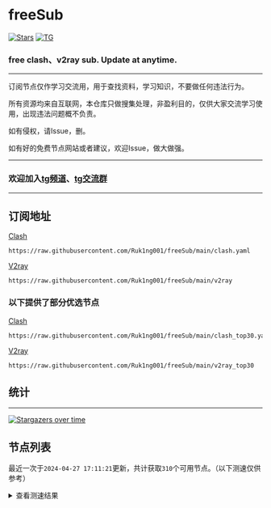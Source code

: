 # freeSub
[![Stars](https://img.shields.io/github/stars/Ruk1ng001/freeSub)](https://github.com/Ruk1ng001/freeSub/stargazers)
[![TG](https://img.shields.io/badge/Telegram-gray?logo=Telegram)](https://t.me/Ruk1ng001)
### free clash、v2ray sub. Update at anytime.

---

订阅节点仅作学习交流用，用于查找资料，学习知识，不要做任何违法行为。

所有资源均来自互联网，本仓库只做搜集处理，非盈利目的，仅供大家交流学习使用，出现违法问题概不负责。

如有侵权，请Issue，删。

如有好的免费节点网站或者建议，欢迎Issue，做大做强。

---

### 欢迎加入[tg频道](https://t.me/Ruk1ng001)、[tg交流群](https://t.me/+-e-b04EE5Cw2NmU1)

---

## 订阅地址
[Clash](https://raw.githubusercontent.com/Ruk1ng001/freeSub/main/clash.yaml)
```
https://raw.githubusercontent.com/Ruk1ng001/freeSub/main/clash.yaml
```
[V2ray](https://raw.githubusercontent.com/Ruk1ng001/freeSub/main/v2ray)
```
https://raw.githubusercontent.com/Ruk1ng001/freeSub/main/v2ray
```
### 以下提供了部分优选节点

[Clash](https://raw.githubusercontent.com/Ruk1ng001/freeSub/main/clash_top30.yaml)
```
https://raw.githubusercontent.com/Ruk1ng001/freeSub/main/clash_top30.yaml
```
[V2ray](https://raw.githubusercontent.com/Ruk1ng001/freeSub/main/v2ray_top30)
```
https://raw.githubusercontent.com/Ruk1ng001/freeSub/main/v2ray_top30
```

## 统计

---

[![Stargazers over time](https://starchart.cc/Ruk1ng001/freeSub.svg)](https://starchart.cc/Ruk1ng001/freeSub)

## 节点列表

最近一次于`2024-04-27 17:11:21`更新，共计获取`310`个可用节点。（以下测速仅供参考）

<details> <summary>查看测速结果</summary>

| 序号 | 节点 | 带宽 | 延迟 |
|:--:|:--:|:--:|:--:|
 | 1 | github.com/Ruk1ng001_816734664 | 1.37MB/s | 460.00ms |
 | 2 | github.com/Ruk1ng001_1788757087 | 1.35MB/s | 440.00ms |
 | 3 | github.com/Ruk1ng001_489001374 | 1.28MB/s | 309.00ms |
 | 4 | github.com/Ruk1ng001_-1098694026 | 1.21MB/s | 295.00ms |
 | 5 | github.com/Ruk1ng001_-6961463 | 1.15MB/s | 570.00ms |
 | 6 | github.com/Ruk1ng001_-538718324 | 1.13MB/s | 557.00ms |
 | 7 | github.com/Ruk1ng001_-259472334 | 1.11MB/s | 717.00ms |
 | 8 | github.com/Ruk1ng001_-1964392920 | 1.10MB/s | 639.00ms |
 | 9 | github.com/Ruk1ng001_-805281856 | 1.03MB/s | 609.00ms |
 | 10 | github.com/Ruk1ng001_1650054514 | 1.02MB/s | 796.00ms |
 | 11 | github.com/Ruk1ng001_-1138986965 | 1.02MB/s | 609.00ms |
 | 12 | github.com/Ruk1ng001_897575729 | 1.02MB/s | 606.00ms |
 | 13 | github.com/Ruk1ng001_-1392060987 | 1.02MB/s | 791.00ms |
 | 14 | github.com/Ruk1ng001_1060809384 | 937.44KB/s | 707.00ms |
 | 15 | github.com/Ruk1ng001_1368429862 | 936.99KB/s | 714.00ms |
 | 16 | github.com/Ruk1ng001_-1327639158 | 933.30KB/s | 624.00ms |
 | 17 | github.com/Ruk1ng001_-15106469 | 918.62KB/s | 921.00ms |
 | 18 | github.com/Ruk1ng001_402196054 | 909.57KB/s | 674.00ms |
 | 19 | github.com/Ruk1ng001_1054120835 | 894.56KB/s | 681.00ms |
 | 20 | github.com/Ruk1ng001_-583965047 | 843.69KB/s | 606.00ms |
 | 21 | github.com/Ruk1ng001_328373222 | 777.67KB/s | 566.00ms |
 | 22 | github.com/Ruk1ng001_-1513754731 | 758.66KB/s | 914.00ms |
 | 23 | github.com/Ruk1ng001_-1687719428 | 745.24KB/s | 664.00ms |
 | 24 | github.com/Ruk1ng001_-1036366855 | 744.87KB/s | 576.00ms |
 | 25 | github.com/Ruk1ng001_-1909767825 | 719.29KB/s | 963.00ms |
 | 26 | github.com/Ruk1ng001_314498641 | 692.48KB/s | 1228.00ms |
 | 27 | github.com/Ruk1ng001_-672118326 | 682.19KB/s | 1017.00ms |
 | 28 | github.com/Ruk1ng001_-658294386 | 674.17KB/s | 1061.00ms |
 | 29 | github.com/Ruk1ng001_-1487251920 | 664.56KB/s | 882.00ms |
 | 30 | github.com/Ruk1ng001_-233206891 | 659.08KB/s | 1097.00ms |
 | 31 | github.com/Ruk1ng001_2112146588 | 657.64KB/s | 700.00ms |
 | 32 | github.com/Ruk1ng001_-538808046 | 654.54KB/s | 961.00ms |
 | 33 | github.com/Ruk1ng001_-796882697 | 649.72KB/s | 1094.00ms |
 | 34 | github.com/Ruk1ng001_-1512515689 | 647.44KB/s | 1119.00ms |
 | 35 | github.com/Ruk1ng001_-725807403 | 639.99KB/s | 1114.00ms |
 | 36 | github.com/Ruk1ng001_-797128795 | 631.27KB/s | 969.00ms |
 | 37 | github.com/Ruk1ng001_913428206 | 628.02KB/s | 1027.00ms |
 | 38 | github.com/Ruk1ng001_1367302042 | 612.59KB/s | 1071.00ms |
 | 39 | github.com/Ruk1ng001_-758542993 | 610.38KB/s | 1116.00ms |
 | 40 | github.com/Ruk1ng001_-1608421029 | 610.09KB/s | 1208.00ms |
 | 41 | github.com/Ruk1ng001_588912217 | 601.67KB/s | 1072.00ms |
 | 42 | github.com/Ruk1ng001_1778395561 | 594.39KB/s | 1065.00ms |
 | 43 | github.com/Ruk1ng001_-1954840298 | 583.22KB/s | 1348.00ms |
 | 44 | github.com/Ruk1ng001_-1431907747 | 564.38KB/s | 1294.00ms |
 | 45 | github.com/Ruk1ng001_-1903884786 | 540.58KB/s | 1079.00ms |
 | 46 | github.com/Ruk1ng001_-737179990 | 531.51KB/s | 1164.00ms |
 | 47 | github.com/Ruk1ng001_-1405720368 | 530.29KB/s | 1439.00ms |
 | 48 | github.com/Ruk1ng001_-508141409 | 521.05KB/s | 933.00ms |
 | 49 | github.com/Ruk1ng001_-824221521 | 518.53KB/s | 990.00ms |
 | 50 | github.com/Ruk1ng001_1528973136 | 516.91KB/s | 1575.00ms |
 | 51 | github.com/Ruk1ng001_1120204181 | 515.68KB/s | 1217.00ms |
 | 52 | github.com/Ruk1ng001_-833663224 | 508.34KB/s | 1222.00ms |
 | 53 | github.com/Ruk1ng001_-207649441 | 507.63KB/s | 1162.00ms |
 | 54 | github.com/Ruk1ng001_-583599801 | 497.57KB/s | 1331.00ms |
 | 55 | github.com/Ruk1ng001_1606702594 | 496.01KB/s | 1259.00ms |
 | 56 | github.com/Ruk1ng001_672420405 | 495.41KB/s | 887.00ms |
 | 57 | github.com/Ruk1ng001_-1261774972 | 493.99KB/s | 1099.00ms |
 | 58 | github.com/Ruk1ng001_-1424218318 | 493.77KB/s | 1155.00ms |
 | 59 | github.com/Ruk1ng001_389062513 | 491.57KB/s | 1086.00ms |
 | 60 | github.com/Ruk1ng001_831826276 | 490.94KB/s | 1339.00ms |
 | 61 | github.com/Ruk1ng001_-1358326842 | 489.00KB/s | 1041.00ms |
 | 62 | github.com/Ruk1ng001_-943236086 | 488.69KB/s | 641.00ms |
 | 63 | github.com/Ruk1ng001_-2114697697 | 485.54KB/s | 1316.00ms |
 | 64 | github.com/Ruk1ng001_1375466589 | 483.81KB/s | 616.00ms |
 | 65 | github.com/Ruk1ng001_-1416248414 | 482.87KB/s | 696.00ms |
 | 66 | github.com/Ruk1ng001_1925071906 | 481.79KB/s | 1282.00ms |
 | 67 | github.com/Ruk1ng001_-1657985547 | 474.88KB/s | 1240.00ms |
 | 68 | github.com/Ruk1ng001_964534382 | 472.86KB/s | 1105.00ms |
 | 69 | github.com/Ruk1ng001_1241564816 | 470.64KB/s | 1025.00ms |
 | 70 | github.com/Ruk1ng001_252052606 | 466.05KB/s | 1290.00ms |
 | 71 | github.com/Ruk1ng001_-435032952 | 465.50KB/s | 1197.00ms |
 | 72 | github.com/Ruk1ng001_-1175214600 | 464.70KB/s | 1076.00ms |
 | 73 | github.com/Ruk1ng001_1174172034 | 462.51KB/s | 1343.00ms |
 | 74 | github.com/Ruk1ng001_-1901682233 | 462.50KB/s | 1413.00ms |
 | 75 | github.com/Ruk1ng001_-2051425497 | 459.44KB/s | 1168.00ms |
 | 76 | github.com/Ruk1ng001_1150525863 | 459.07KB/s | 1176.00ms |
 | 77 | github.com/Ruk1ng001_1613912999 | 457.66KB/s | 1215.00ms |
 | 78 | github.com/Ruk1ng001_717054040 | 456.48KB/s | 1236.00ms |
 | 79 | github.com/Ruk1ng001_-1929044366 | 456.26KB/s | 1188.00ms |
 | 80 | github.com/Ruk1ng001_399033752 | 455.10KB/s | 1198.00ms |
 | 81 | github.com/Ruk1ng001_-146385556 | 454.94KB/s | 1280.00ms |
 | 82 | github.com/Ruk1ng001_-2087983766 | 454.88KB/s | 1227.00ms |
 | 83 | github.com/Ruk1ng001_-2080493330 | 454.80KB/s | 1212.00ms |
 | 84 | github.com/Ruk1ng001_-684106457 | 454.77KB/s | 1222.00ms |
 | 85 | github.com/Ruk1ng001_221040529 | 453.78KB/s | 1132.00ms |
 | 86 | github.com/Ruk1ng001_799625922 | 453.75KB/s | 1334.00ms |
 | 87 | github.com/Ruk1ng001_1231274394 | 453.56KB/s | 1187.00ms |
 | 88 | github.com/Ruk1ng001_-1844702268 | 452.71KB/s | 1195.00ms |
 | 89 | github.com/Ruk1ng001_744082701 | 452.59KB/s | 1227.00ms |
 | 90 | github.com/Ruk1ng001_-209874960 | 452.23KB/s | 1238.00ms |
 | 91 | github.com/Ruk1ng001_459980153 | 452.20KB/s | 1210.00ms |
 | 92 | github.com/Ruk1ng001_-2098615688 | 450.86KB/s | 1180.00ms |
 | 93 | github.com/Ruk1ng001_-1068631453 | 450.81KB/s | 1170.00ms |
 | 94 | github.com/Ruk1ng001_-213338307 | 450.70KB/s | 1290.00ms |
 | 95 | github.com/Ruk1ng001_-413523821 | 449.83KB/s | 1381.00ms |
 | 96 | github.com/Ruk1ng001_-669643989 | 449.58KB/s | 1250.00ms |
 | 97 | github.com/Ruk1ng001_-2132579093 | 449.57KB/s | 1280.00ms |
 | 98 | github.com/Ruk1ng001_-1941466920 | 448.99KB/s | 1257.00ms |
 | 99 | github.com/Ruk1ng001_826611606 | 448.72KB/s | 1266.00ms |
 | 100 | github.com/Ruk1ng001_39953540 | 447.88KB/s | 1328.00ms |
 | 101 | github.com/Ruk1ng001_504463380 | 446.87KB/s | 1292.00ms |
 | 102 | github.com/Ruk1ng001_-2022427200 | 446.81KB/s | 1316.00ms |
 | 103 | github.com/Ruk1ng001_-2113701590 | 446.55KB/s | 1338.00ms |
 | 104 | github.com/Ruk1ng001_-897827150 | 445.83KB/s | 1190.00ms |
 | 105 | github.com/Ruk1ng001_-1501890540 | 445.54KB/s | 1222.00ms |
 | 106 | github.com/Ruk1ng001_574047809 | 444.71KB/s | 1293.00ms |
 | 107 | github.com/Ruk1ng001_862498447 | 444.68KB/s | 1332.00ms |
 | 108 | github.com/Ruk1ng001_-1339437871 | 443.80KB/s | 1246.00ms |
 | 109 | github.com/Ruk1ng001_649930450 | 443.15KB/s | 1284.00ms |
 | 110 | github.com/Ruk1ng001_-1423310178 | 441.54KB/s | 1150.00ms |
 | 111 | github.com/Ruk1ng001_1506213619 | 440.62KB/s | 1070.00ms |
 | 112 | github.com/Ruk1ng001_909236910 | 440.33KB/s | 1296.00ms |
 | 113 | github.com/Ruk1ng001_279744178 | 440.20KB/s | 1160.00ms |
 | 114 | github.com/Ruk1ng001_1791431073 | 438.89KB/s | 1222.00ms |
 | 115 | github.com/Ruk1ng001_-1966155211 | 437.87KB/s | 1210.00ms |
 | 116 | github.com/Ruk1ng001_1484914018 | 436.66KB/s | 1164.00ms |
 | 117 | github.com/Ruk1ng001_-132940600 | 436.26KB/s | 1178.00ms |
 | 118 | github.com/Ruk1ng001_-837877723 | 435.93KB/s | 1137.00ms |
 | 119 | github.com/Ruk1ng001_1363229742 | 435.66KB/s | 1387.00ms |
 | 120 | github.com/Ruk1ng001_96711912 | 435.13KB/s | 1246.00ms |
 | 121 | github.com/Ruk1ng001_-318062858 | 434.00KB/s | 1270.00ms |
 | 122 | github.com/Ruk1ng001_1581161968 | 433.77KB/s | 1215.00ms |
 | 123 | github.com/Ruk1ng001_127774605 | 431.46KB/s | 1906.00ms |
 | 124 | github.com/Ruk1ng001_847616398 | 429.94KB/s | 1376.00ms |
 | 125 | github.com/Ruk1ng001_-1520163966 | 429.50KB/s | 1114.00ms |
 | 126 | github.com/Ruk1ng001_1844458633 | 428.49KB/s | 1275.00ms |
 | 127 | github.com/Ruk1ng001_-1388407799 | 426.17KB/s | 1366.00ms |
 | 128 | github.com/Ruk1ng001_-89074175 | 423.80KB/s | 1323.00ms |
 | 129 | github.com/Ruk1ng001_2097715338 | 421.39KB/s | 1368.00ms |
 | 130 | github.com/Ruk1ng001_-123369592 | 418.08KB/s | 1173.00ms |
 | 131 | github.com/Ruk1ng001_-2058901678 | 416.43KB/s | 1201.00ms |
 | 132 | github.com/Ruk1ng001_1127214938 | 415.42KB/s | 1151.00ms |
 | 133 | github.com/Ruk1ng001_968593481 | 415.00KB/s | 1352.00ms |
 | 134 | github.com/Ruk1ng001_962829046 | 414.17KB/s | 1224.00ms |
 | 135 | github.com/Ruk1ng001_2039451658 | 411.34KB/s | 1308.00ms |
 | 136 | github.com/Ruk1ng001_-973268451 | 411.04KB/s | 1624.00ms |
 | 137 | github.com/Ruk1ng001_1092813103 | 410.87KB/s | 1299.00ms |
 | 138 | github.com/Ruk1ng001_-1629914936 | 409.87KB/s | 1130.00ms |
 | 139 | github.com/Ruk1ng001_-1179736548 | 409.36KB/s | 1133.00ms |
 | 140 | github.com/Ruk1ng001_728636415 | 409.33KB/s | 1229.00ms |
 | 141 | github.com/Ruk1ng001_-443458511 | 407.16KB/s | 1255.00ms |
 | 142 | github.com/Ruk1ng001_-384646693 | 405.61KB/s | 1673.00ms |
 | 143 | github.com/Ruk1ng001_461621737 | 405.25KB/s | 1575.00ms |
 | 144 | github.com/Ruk1ng001_-1666634810 | 404.23KB/s | 1166.00ms |
 | 145 | github.com/Ruk1ng001_869834999 | 400.29KB/s | 1690.00ms |
 | 146 | github.com/Ruk1ng001_1134698556 | 399.43KB/s | 1346.00ms |
 | 147 | github.com/Ruk1ng001_128862568 | 398.64KB/s | 1594.00ms |
 | 148 | github.com/Ruk1ng001_214573041 | 398.12KB/s | 1182.00ms |
 | 149 | github.com/Ruk1ng001_-1212103680 | 396.16KB/s | 1886.00ms |
 | 150 | github.com/Ruk1ng001_-1196587361 | 393.77KB/s | 1328.00ms |
 | 151 | github.com/Ruk1ng001_-1482623560 | 393.76KB/s | 1704.00ms |
 | 152 | github.com/Ruk1ng001_-380442753 | 382.82KB/s | 1581.00ms |
 | 153 | github.com/Ruk1ng001_-1452309588 | 379.90KB/s | 1302.00ms |
 | 154 | github.com/Ruk1ng001_1989590524 | 379.33KB/s | 1228.00ms |
 | 155 | github.com/Ruk1ng001_-1011137597 | 377.06KB/s | 1775.00ms |
 | 156 | github.com/Ruk1ng001_-553933340 | 376.82KB/s | 1579.00ms |
 | 157 | github.com/Ruk1ng001_-761125844 | 376.40KB/s | 1277.00ms |
 | 158 | github.com/Ruk1ng001_1878019721 | 372.83KB/s | 1319.00ms |
 | 159 | github.com/Ruk1ng001_390994783 | 372.37KB/s | 1800.00ms |
 | 160 | github.com/Ruk1ng001_-337156397 | 368.31KB/s | 1165.00ms |
 | 161 | github.com/Ruk1ng001_2136412792 | 368.24KB/s | 1817.00ms |
 | 162 | github.com/Ruk1ng001_-899982482 | 368.19KB/s | 1289.00ms |
 | 163 | github.com/Ruk1ng001_1001189169 | 364.02KB/s | 1626.00ms |
 | 164 | github.com/Ruk1ng001_-1678291729 | 362.23KB/s | 1721.00ms |
 | 165 | github.com/Ruk1ng001_-572543273 | 360.15KB/s | 1613.00ms |
 | 166 | github.com/Ruk1ng001_-2117050060 | 360.03KB/s | 1650.00ms |
 | 167 | github.com/Ruk1ng001_1968229234 | 359.09KB/s | 1177.00ms |
 | 168 | github.com/Ruk1ng001_807876963 | 355.88KB/s | 1645.00ms |
 | 169 | github.com/Ruk1ng001_1480137549 | 352.69KB/s | 1653.00ms |
 | 170 | github.com/Ruk1ng001_1108544810 | 347.40KB/s | 876.00ms |
 | 171 | github.com/Ruk1ng001_-360716951 | 345.81KB/s | 2148.00ms |
 | 172 | github.com/Ruk1ng001_-314958040 | 345.70KB/s | 1749.00ms |
 | 173 | github.com/Ruk1ng001_-1886715007 | 341.27KB/s | 1741.00ms |
 | 174 | github.com/Ruk1ng001_-1152173110 | 336.85KB/s | 2152.00ms |
 | 175 | github.com/Ruk1ng001_1361389903 | 336.75KB/s | 1243.00ms |
 | 176 | github.com/Ruk1ng001_2013146544 | 336.17KB/s | 1031.00ms |
 | 177 | github.com/Ruk1ng001_251518181 | 335.08KB/s | 1137.00ms |
 | 178 | github.com/Ruk1ng001_2096127022 | 334.13KB/s | 1190.00ms |
 | 179 | github.com/Ruk1ng001_-1076403695 | 326.01KB/s | 1248.00ms |
 | 180 | github.com/Ruk1ng001_-1371341489 | 324.82KB/s | 2231.00ms |
 | 181 | github.com/Ruk1ng001_-2029529265 | 322.59KB/s | 1481.00ms |
 | 182 | github.com/Ruk1ng001_725760519 | 316.60KB/s | 1330.00ms |
 | 183 | github.com/Ruk1ng001_1756145984 | 314.98KB/s | 1745.00ms |
 | 184 | github.com/Ruk1ng001_-1259910031 | 312.09KB/s | 1602.00ms |
 | 185 | github.com/Ruk1ng001_2128734406 | 306.05KB/s | 1520.00ms |
 | 186 | github.com/Ruk1ng001_1121139230 | 304.46KB/s | 2158.00ms |
 | 187 | github.com/Ruk1ng001_-1292305234 | 298.53KB/s | 678.00ms |
 | 188 | github.com/Ruk1ng001_1356209761 | 298.42KB/s | 1551.00ms |
 | 189 | github.com/Ruk1ng001_-1499399495 | 298.41KB/s | 1410.00ms |
 | 190 | github.com/Ruk1ng001_263673992 | 298.31KB/s | 1894.00ms |
 | 191 | github.com/Ruk1ng001_233576226 | 298.15KB/s | 1024.00ms |
 | 192 | github.com/Ruk1ng001_-618823350 | 298.10KB/s | 1390.00ms |
 | 193 | github.com/Ruk1ng001_-1169831795 | 297.79KB/s | 932.00ms |
 | 194 | github.com/Ruk1ng001_1360201207 | 297.59KB/s | 1310.00ms |
 | 195 | github.com/Ruk1ng001_-2038148295 | 297.29KB/s | 1554.00ms |
 | 196 | github.com/Ruk1ng001_690558285 | 296.74KB/s | 1482.00ms |
 | 197 | github.com/Ruk1ng001_926417356 | 296.55KB/s | 1618.00ms |
 | 198 | github.com/Ruk1ng001_-355151149 | 295.38KB/s | 1923.00ms |
 | 199 | github.com/Ruk1ng001_91506559 | 293.29KB/s | 1444.00ms |
 | 200 | github.com/Ruk1ng001_-1992285691 | 287.51KB/s | 1301.00ms |
 | 201 | github.com/Ruk1ng001_1151839670 | 284.16KB/s | 996.00ms |
 | 202 | github.com/Ruk1ng001_-1107228960 | 281.83KB/s | 2111.00ms |
 | 203 | github.com/Ruk1ng001_-2020217496 | 280.88KB/s | 1746.00ms |
 | 204 | github.com/Ruk1ng001_397322762 | 275.29KB/s | 1656.00ms |
 | 205 | github.com/Ruk1ng001_1318581018 | 270.21KB/s | 2279.00ms |
 | 206 | github.com/Ruk1ng001_1327338652 | 267.60KB/s | 598.00ms |
 | 207 | github.com/Ruk1ng001_1132634313 | 267.33KB/s | 1360.00ms |
 | 208 | github.com/Ruk1ng001_-1961840054 | 265.85KB/s | 1075.00ms |
 | 209 | github.com/Ruk1ng001_871413258 | 263.25KB/s | 1881.00ms |
 | 210 | github.com/Ruk1ng001_1469895651 | 263.01KB/s | 2145.00ms |
 | 211 | github.com/Ruk1ng001_-1350006436 | 261.68KB/s | 1906.00ms |
 | 212 | github.com/Ruk1ng001_-1317130343 | 260.71KB/s | 1372.00ms |
 | 213 | github.com/Ruk1ng001_-771505478 | 258.54KB/s | 1957.00ms |
 | 214 | github.com/Ruk1ng001_-1915783461 | 254.90KB/s | 849.00ms |
 | 215 | github.com/Ruk1ng001_-1381294047 | 251.20KB/s | 1884.00ms |
 | 216 | github.com/Ruk1ng001_-1408563685 | 249.82KB/s | 2162.00ms |
 | 217 | github.com/Ruk1ng001_-487255443 | 245.92KB/s | 1606.00ms |
 | 218 | github.com/Ruk1ng001_1855943804 | 240.47KB/s | 1580.00ms |
 | 219 | github.com/Ruk1ng001_100610302 | 238.72KB/s | 1273.00ms |
 | 220 | github.com/Ruk1ng001_489497102 | 238.47KB/s | 1309.00ms |
 | 221 | github.com/Ruk1ng001_850726388 | 232.58KB/s | 2196.00ms |
 | 222 | github.com/Ruk1ng001_-717107377 | 231.48KB/s | 1798.00ms |
 | 223 | github.com/Ruk1ng001_1265929562 | 222.27KB/s | 1228.00ms |
 | 224 | github.com/Ruk1ng001_1863789288 | 221.42KB/s | 426.00ms |
 | 225 | github.com/Ruk1ng001_1533705739 | 218.42KB/s | 1905.00ms |
 | 226 | github.com/Ruk1ng001_1228919727 | 218.27KB/s | 2424.00ms |
 | 227 | github.com/Ruk1ng001_823029180 | 216.27KB/s | 2237.00ms |
 | 228 | github.com/Ruk1ng001_194184434 | 214.18KB/s | 1414.00ms |
 | 229 | github.com/Ruk1ng001_1584916375 | 212.98KB/s | 937.00ms |
 | 230 | github.com/Ruk1ng001_119882917 | 212.86KB/s | 789.00ms |
 | 231 | github.com/Ruk1ng001_1608331088 | 212.76KB/s | 672.00ms |
 | 232 | github.com/Ruk1ng001_451131499 | 212.54KB/s | 681.00ms |
 | 233 | github.com/Ruk1ng001_1694413726 | 212.35KB/s | 568.00ms |
 | 234 | github.com/Ruk1ng001_-1712471166 | 210.65KB/s | 733.00ms |
 | 235 | github.com/Ruk1ng001_108650940 | 208.08KB/s | 1842.00ms |
 | 236 | github.com/Ruk1ng001_-821664368 | 207.91KB/s | 1925.00ms |
 | 237 | github.com/Ruk1ng001_306212901 | 202.34KB/s | 1914.00ms |
 | 238 | github.com/Ruk1ng001_-671587971 | 198.84KB/s | 1705.00ms |
 | 239 | github.com/Ruk1ng001_1031668574 | 185.15KB/s | 1141.00ms |
 | 240 | github.com/Ruk1ng001_1009038151 | 184.33KB/s | 802.00ms |
 | 241 | github.com/Ruk1ng001_-2061682566 | 179.01KB/s | 1688.00ms |
 | 242 | github.com/Ruk1ng001_-2054107648 | 176.08KB/s | 1117.00ms |
 | 243 | github.com/Ruk1ng001_-2145823440 | 173.86KB/s | 1970.00ms |
 | 244 | github.com/Ruk1ng001_1276200866 | 170.31KB/s | 790.00ms |
 | 245 | github.com/Ruk1ng001_-1737621848 | 170.11KB/s | 442.00ms |
 | 246 | github.com/Ruk1ng001_-291251693 | 170.04KB/s | 490.00ms |
 | 247 | github.com/Ruk1ng001_-1204470185 | 170.04KB/s | 521.00ms |
 | 248 | github.com/Ruk1ng001_246125045 | 170.02KB/s | 465.00ms |
 | 249 | github.com/Ruk1ng001_1388672434 | 170.01KB/s | 962.00ms |
 | 250 | github.com/Ruk1ng001_138516967 | 169.79KB/s | 627.00ms |
 | 251 | github.com/Ruk1ng001_673263278 | 169.77KB/s | 494.00ms |
 | 252 | github.com/Ruk1ng001_1323955566 | 169.60KB/s | 506.00ms |
 | 253 | github.com/Ruk1ng001_77254509 | 169.55KB/s | 2586.00ms |
 | 254 | github.com/Ruk1ng001_219927256 | 168.49KB/s | 575.00ms |
 | 255 | github.com/Ruk1ng001_-589929908 | 168.08KB/s | 1982.00ms |
 | 256 | github.com/Ruk1ng001_-488973707 | 167.93KB/s | 1049.00ms |
 | 257 | github.com/Ruk1ng001_384075454 | 163.34KB/s | 1336.00ms |
 | 258 | github.com/Ruk1ng001_-1182257461 | 160.73KB/s | 1467.00ms |
 | 259 | github.com/Ruk1ng001_1736323780 | 156.76KB/s | 1769.00ms |
 | 260 | github.com/Ruk1ng001_603083256 | 151.33KB/s | 1323.00ms |
 | 261 | github.com/Ruk1ng001_798975496 | 151.22KB/s | 1212.00ms |
 | 262 | github.com/Ruk1ng001_-1908810807 | 151.20KB/s | 1665.00ms |
 | 263 | github.com/Ruk1ng001_-312745645 | 140.88KB/s | 637.00ms |
 | 264 | github.com/Ruk1ng001_-1265936241 | 140.72KB/s | 87.00ms |
 | 265 | github.com/Ruk1ng001_-1959873306 | 140.51KB/s | 940.00ms |
 | 266 | github.com/Ruk1ng001_2129178164 | 139.57KB/s | 1139.00ms |
 | 267 | github.com/Ruk1ng001_-2004989167 | 136.24KB/s | 1242.00ms |
 | 268 | github.com/Ruk1ng001_1101760255 | 136.09KB/s | 2951.00ms |
 | 269 | github.com/Ruk1ng001_-704925353 | 133.74KB/s | 2000.00ms |
 | 270 | github.com/Ruk1ng001_663807944 | 127.96KB/s | 1559.00ms |
 | 271 | github.com/Ruk1ng001_2052418134 | 127.82KB/s | 470.00ms |
 | 272 | github.com/Ruk1ng001_-681764910 | 127.82KB/s | 458.00ms |
 | 273 | github.com/Ruk1ng001_639469051 | 127.79KB/s | 476.00ms |
 | 274 | github.com/Ruk1ng001_-250118237 | 127.64KB/s | 366.00ms |
 | 275 | github.com/Ruk1ng001_128972438 | 127.49KB/s | 381.00ms |
 | 276 | github.com/Ruk1ng001_1344038030 | 126.86KB/s | 1456.00ms |
 | 277 | github.com/Ruk1ng001_-779622335 | 123.19KB/s | 1969.00ms |
 | 278 | github.com/Ruk1ng001_1605598500 | 122.32KB/s | 2263.00ms |
 | 279 | github.com/Ruk1ng001_-1117315028 | 120.52KB/s | 1322.00ms |
 | 280 | github.com/Ruk1ng001_737990942 | 110.04KB/s | 1566.00ms |
 | 281 | github.com/Ruk1ng001_872157163 | 108.63KB/s | 839.00ms |
 | 282 | github.com/Ruk1ng001_-525676747 | 107.38KB/s | 1171.00ms |
 | 283 | github.com/Ruk1ng001_-1093858154 | 103.65KB/s | 1704.00ms |
 | 284 | github.com/Ruk1ng001_-2037240722 | 102.61KB/s | 2311.00ms |
 | 285 | github.com/Ruk1ng001_-1995948850 | 94.92KB/s | 2291.00ms |
 | 286 | github.com/Ruk1ng001_-923973830 | 94.55KB/s | 1686.00ms |
 | 287 | github.com/Ruk1ng001_-932963556 | 92.34KB/s | 627.00ms |
 | 288 | github.com/Ruk1ng001_1429459662 | 92.34KB/s | 2186.00ms |
 | 289 | github.com/Ruk1ng001_-318569043 | 91.27KB/s | 1791.00ms |
 | 290 | github.com/Ruk1ng001_-1288451238 | 90.59KB/s | 2199.00ms |
 | 291 | github.com/Ruk1ng001_-1441058411 | 89.06KB/s | 1586.00ms |
 | 292 | github.com/Ruk1ng001_1045391893 | 87.94KB/s | 1178.00ms |
 | 293 | github.com/Ruk1ng001_-71894913 | 87.11KB/s | 972.00ms |
 | 294 | github.com/Ruk1ng001_981169260 | 85.26KB/s | 141.00ms |
 | 295 | github.com/Ruk1ng001_863153199 | 84.97KB/s | 223.00ms |
 | 296 | github.com/Ruk1ng001_756011277 | 84.88KB/s | 217.00ms |
 | 297 | github.com/Ruk1ng001_1076375240 | 84.81KB/s | 389.00ms |
 | 298 | github.com/Ruk1ng001_784113435 | 82.42KB/s | 1858.00ms |
 | 299 | github.com/Ruk1ng001_956416173 | 79.74KB/s | 1299.00ms |
 | 300 | github.com/Ruk1ng001_-1037549057 | 75.64KB/s | 1315.00ms |
 | 301 | github.com/Ruk1ng001_835259335 | 71.42KB/s | 1551.00ms |
 | 302 | github.com/Ruk1ng001_509000907 | 66.15KB/s | 1421.00ms |
 | 303 | github.com/Ruk1ng001_-60611566 | 65.60KB/s | 1150.00ms |
 | 304 | github.com/Ruk1ng001_-1811642992 | 61.04KB/s | 2295.00ms |
 | 305 | github.com/Ruk1ng001_288485358 | 57.09KB/s | 947.00ms |
 | 306 |  | N/A | N/A |
 | 307 |  | N/A | N/A |
 | 308 |  | N/A | N/A |
 | 309 |  | N/A | N/A |
 | 310 |  | N/A | N/A |


</details>

